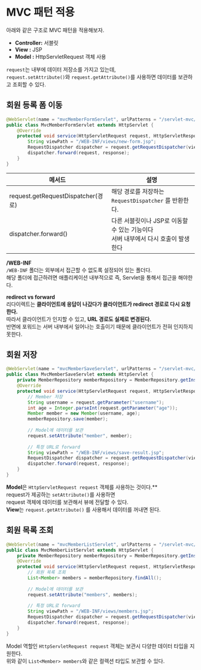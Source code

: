 MVC 패턴 적용
================
아래와 같은 구조로 MVC 패턴을 적용해보자.
    
* **Controller:** 서블릿            
* **View :** JSP       
* **Model :** HttpServletRequest 객체 사용         
        
`request`는 내부에 데이터 저장소를 가지고 있는데,         
`request.setAttribute()`와 `request.getAttribute()`를 사용하면 데이터를 보관하고 조회할 수 있다.           

## 회원 등록 폼 이동 

```java
@WebServlet(name = "mvcMemberFormServlet", urlPatterns = "/servlet-mvc/members/new-form")
public class MvcMemberFormServlet extends HttpServlet {
    @Override
    protected void service(HttpServletRequest request, HttpServletResponse response) throws ServletException, IOException {
        String viewPath = "/WEB-INF/views/new-form.jsp";
        RequestDispatcher dispatcher = request.getRequestDispatcher(viewPath);
        dispatcher.forward(request, response);
    }
}
```
|메서드|설명|
|------|---|
|request.getRequestDispatcher(경로)|해당 경로를 저장하는 `RequestDispatcher` 를 반환한다.|    
|dispatcher.forward()|다른 서블릿이나 JSP로 이동할 수 있는 기능이다<br>서버 내부에서 다시 호출이 발생한다|    
          
**/WEB-INF**            
`/WEB-INF` 폴더는 외부에서 접근할 수 없도록 설정되어 있는 폴더다.               
해당 폴더에 접근하려면 애플리케이션 내부적으로 즉, Servlet을 통해서 접근을 해야한다.  
      
**redirect vs forward**    
리다이렉트는 **클라이언트에 응답이 나갔다가 클라이언트가 redirect 경로로 다시 요청한다.**                               
따라서 클라이언트가 인지할 수 있고, **URL 경로도 실제로 변경된다.**                     
반면에 포워드는 서버 내부에서 일어나는 호출이기 때문에 클라이언트가 전혀 인지하지 못한다.      

## 회원 저장 

```java
@WebServlet(name = "mvcMemberSaveServlet", urlPatterns = "/servlet-mvc/members/save")
public class MvcMemberSaveServlet extends HttpServlet {
    private MemberRepository memberRepository = MemberRepository.getInstance();
    @Override
    protected void service(HttpServletRequest request, HttpServletResponse response) throws ServletException, IOException {
        // Member 저장 
        String username = request.getParameter("username");
        int age = Integer.parseInt(request.getParameter("age"));
        Member member = new Member(username, age);
        memberRepository.save(member);
        
        // Model에 데이터를 보관
        request.setAttribute("member", member);
        
        // 특정 URL로 forward
        String viewPath = "/WEB-INF/views/save-result.jsp";
        RequestDispatcher dispatcher = request.getRequestDispatcher(viewPath);
        dispatcher.forward(request, response);
    }
}
```
**Model**은 `HttpServletRequest request` 객체를 사용하는 것이다.**         
request가 제공하는 `setAttribute()`를 사용하면             
request 객체에 데이터를 보관해서 뷰에 전달할 수 있다.      
**View**는 `request.getAttribute()` 를 사용해서 데이터를 꺼내면 된다.      

## 회원 목록 조회

```java
@WebServlet(name = "mvcMemberListServlet", urlPatterns = "/servlet-mvc/members")
public class MvcMemberListServlet extends HttpServlet {
    private MemberRepository memberRepository = MemberRepository.getInstance();
    @Override
    protected void service(HttpServletRequest request, HttpServletResponse response) throws ServletException, IOException {
        // 회원 목록 조회 
        List<Member> members = memberRepository.findAll();
        
        // Model에 데이터를 보관 
        request.setAttribute("members", members);
        
        // 특정 URL로 forward
        String viewPath = "/WEB-INF/views/members.jsp";
        RequestDispatcher dispatcher = request.getRequestDispatcher(viewPath);
        dispatcher.forward(request, response);
    }
}
```
Model 역할인 `HttpServletRequest request` 객체는 보관시 다양한 데이터 타입을 지원한다.     
위와 같이 `List<Member> members`와 같은 컬렉션 타입도 보관할 수 있다.     

